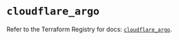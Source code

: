 # `cloudflare_argo`

Refer to the Terraform Registry for docs: [`cloudflare_argo`](https://registry.terraform.io/providers/cloudflare/cloudflare/4.46.0/docs/resources/argo).
